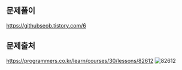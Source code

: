 ## 문제풀이
https://githubseob.tistory.com/6

## 문제출처
https://programmers.co.kr/learn/courses/30/lessons/82612
![82612](https://user-images.githubusercontent.com/83795383/128044707-9e6fc96b-8d95-47da-a3ee-2b52130ab931.jpg)
